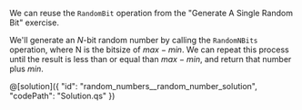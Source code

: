 We can reuse the `RandomBit` operation from the "Generate A Single Random Bit" exercise.

We'll generate an $N$-bit random number by calling the `RandomNBits` operation, where N is the bitsize of $max - min$. We can repeat this process until the result is less than or equal than $max - min$, and return that number plus $min$.

@[solution]({
    "id": "random_numbers__random_number_solution",
    "codePath": "Solution.qs"
})
